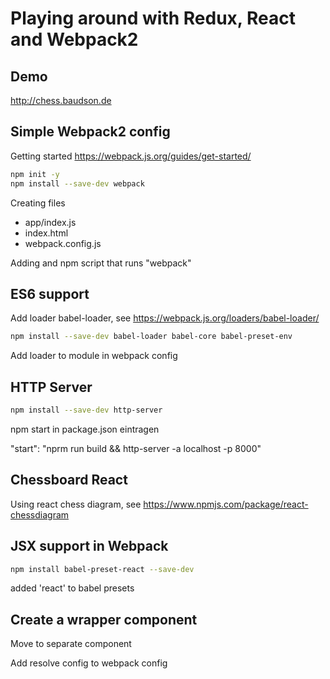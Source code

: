 # Playing around with Redux, React and Webpack2 #

## Demo ##

http://chess.baudson.de

## Simple Webpack2 config ##

Getting started https://webpack.js.org/guides/get-started/

```bash
npm init -y
npm install --save-dev webpack
```

Creating files

* app/index.js
* index.html
* webpack.config.js

Adding and npm script that runs "webpack"

## ES6 support ##

Add loader babel-loader, see https://webpack.js.org/loaders/babel-loader/

```bash
npm install --save-dev babel-loader babel-core babel-preset-env
```

Add loader to module in webpack config


## HTTP Server ##

```bash
npm install --save-dev http-server
```

npm start in package.json eintragen

"start": "nprm run build && http-server -a localhost -p 8000"


## Chessboard React ##

Using react chess diagram, see https://www.npmjs.com/package/react-chessdiagram

## JSX support in Webpack ##

```bash
npm install babel-preset-react --save-dev
```

added 'react' to babel presets

## Create a wrapper component ##

Move to separate component

Add resolve config to webpack config 








